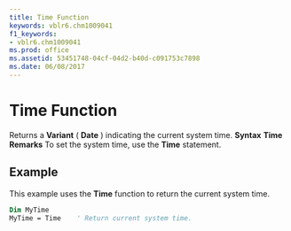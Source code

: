 ```yaml
---
title: Time Function
keywords: vblr6.chm1009041
f1_keywords:
- vblr6.chm1009041
ms.prod: office
ms.assetid: 53451748-04cf-04d2-b40d-c091753c7898
ms.date: 06/08/2017
---
```



# Time Function



Returns a **Variant** ( **Date** ) indicating the current system time.
 **Syntax**
 **Time**
 **Remarks**
To set the system time, use the **Time** statement.

## Example

This example uses the **Time** function to return the current system time.


```vb
Dim MyTime
MyTime = Time    ' Return current system time.


```


